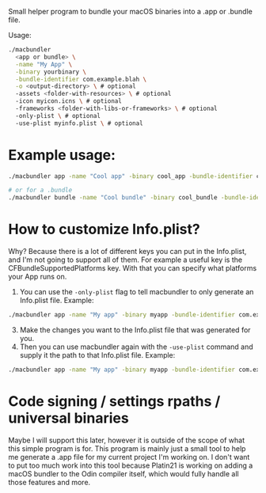 Small helper program to bundle your macOS binaries into a .app or .bundle file.

Usage:
```sh
./macbundler
  <app or bundle> \
  -name "My App" \
  -binary yourbinary \
  -bundle-identifier com.example.blah \
  -o <output-directory> \ # optional
  -assets <folder-with-resources> \ # optional
  -icon myicon.icns \ # optional
  -frameworks <folder-with-libs-or-frameworks> \ # optional
  -only-plist \ # optional
  -use-plist myinfo.plist \ # optional
```

# Example usage:
```sh
./macbundler app -name "Cool app" -binary cool_app -bundle-identifier com.danny.coolapp -o . -assets MyResourcesFolder -icon myicon.icns -frameworks MyLibs

# or for a .bundle
./macbundler bundle -name "Cool bundle" -binary cool_bundle -bundle-identifier com.danny.coolbundle -o . -assets MyResourcesFolder -icon myicon.icns -frameworks MyLibs
```

# How to customize Info.plist?
Why? Because there is a lot of different keys you can put in the Info.plist, and I'm not going to support all of them.
For example a useful key is the CFBundleSupportedPlatforms key. With that you can specify what platforms your App runs on.

1. You can use the `-only-plist` flag to tell macbundler to only generate an Info.plist file.
Example:
```sh
./macbundler app -name "My app" -binary myapp -bundle-identifier com.example -only-plist
```
3. Make the changes you want to the Info.plist file that was generated for you.
4. Then you can use macbundler again with the `-use-plist` command and supply it the path to that Info.plist file.
Example:
```sh
./macbundler app -name "My app" -binary myapp -bundle-identifier com.example -use-plist Info.plist
```

# Code signing / settings rpaths / universal binaries
Maybe I will support this later, however it is outside of the scope of what this simple program is for.
This program is mainly just a small tool to help me generate a .app file for my current project I'm working on.
I don't want to put too much work into this tool because Platin21 is working on adding a macOS bundler to the Odin compiler itself, which would fully handle all those features and more.
